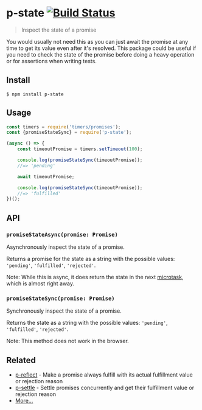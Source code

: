 # p-state [![Build Status](https://github.com/sindresorhus/p-state/workflows/CI/badge.svg?branch=main)](https://github.com/sindresorhus/p-state/actions?query=branch%3Amain+workflow%3ACI)

> Inspect the state of a promise

You would usually not need this as you can just await the promise at any time to get its value even after it's resolved. This package could be useful if you need to check the state of the promise before doing a heavy operation or for assertions when writing tests.

## Install

```
$ npm install p-state
```

## Usage

```js
const timers = require('timers/promises');
const {promiseStateSync} = require('p-state');

(async () => {
	const timeoutPromise = timers.setTimeout(100);

	console.log(promiseStateSync(timeoutPromise));
	//=> 'pending'

	await timeoutPromise;

	console.log(promiseStateSync(timeoutPromise));
	//=> 'fulfilled'
})();
```

## API

### `promiseStateAsync(promise: Promise)`

Asynchronously inspect the state of a promise.

Returns a promise for the state as a string with the possible values: `'pending'`, `'fulfilled'`, `'rejected'`.

Note: While this is async, it does return the state in the next [microtask](https://developer.mozilla.org/en-US/docs/Web/API/HTML_DOM_API/Microtask_guide), which is almost right away.

### `promiseStateSync(promise: Promise)`

Synchronously inspect the state of a promise.

Returns the state as a string with the possible values: `'pending'`, `'fulfilled'`, `'rejected'`.

Note: This method does not work in the browser.

## Related

- [p-reflect](https://github.com/sindresorhus/p-reflect) - Make a promise always fulfill with its actual fulfillment value or rejection reason
- [p-settle](https://github.com/sindresorhus/p-settle) - Settle promises concurrently and get their fulfillment value or rejection reason
- [More…](https://github.com/sindresorhus/promise-fun)
